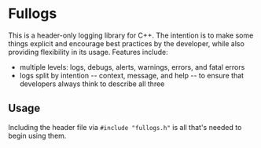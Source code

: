 # Fullogs

This is a header-only logging library for C++. The intention is to make some things explicit and encourage best practices by the developer, while also providing flexibility in its usage. Features include:

* multiple levels: logs, debugs, alerts, warnings, errors, and fatal errors
* logs split by intention -- context, message, and help -- to ensure that developers always think to describe all three

## Usage

Including the header file via `#include "fullogs.h"` is all that's needed to begin using them.
